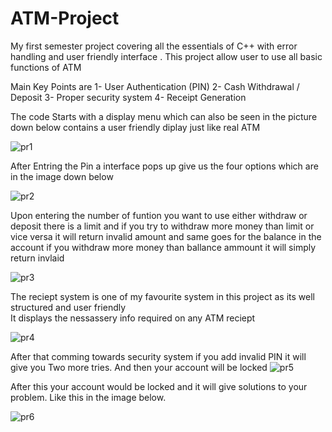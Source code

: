 # ATM-Project

My first semester project covering all the essentials of C++ with error handling and user friendly interface . This project allow user to use all basic functions of ATM

Main Key Points are
1- User Authentication (PIN)
2- Cash Withdrawal / Deposit
3- Proper security system 
4- Receipt Generation


The code Starts with a display menu which can also be seen in the picture down below  contains a user friendly diplay just like real ATM

![pr1](https://github.com/user-attachments/assets/c3d01d01-a85f-4800-a2e2-8ba11d9e6c99)


After Entring the Pin  a interface pops up give us the four options  which are in the image down below

![pr2](https://github.com/user-attachments/assets/529bdd42-cae4-4e6a-866c-1755c5da4471)


Upon entering the number of funtion you want to use either withdraw or deposit there is a limit and if you try to withdraw more money than limit or vice versa
it will return invalid amount and same goes for the balance in the account if you withdraw more money than ballance ammount
it will simply return invlaid

![pr3](https://github.com/user-attachments/assets/159864ca-897c-41f1-81bf-fa5e0b03f951)


The reciept system is one of my favourite system in this project as its well structured and user friendly  
It displays the nessassery info required on any ATM reciept 


![pr4](https://github.com/user-attachments/assets/f066a31f-b97d-402f-b654-05318b8ea200)



After that comming towards security system if you add invalid PIN it will give you Two more tries.
And then your account will be locked
![pr5](https://github.com/user-attachments/assets/7f703400-357a-42ba-b360-b6f35bec49e7)


After this your account would be locked and it will give solutions to your problem.
Like this in the image below.

![pr6](https://github.com/user-attachments/assets/34aaaf6c-2988-4d89-9e87-edaffdcac7fb)







